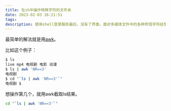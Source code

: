 ```yaml
---
title: 在sh中操作特殊字符的文件夹
date: 2023-02-03 16:21:51
tags:
description: 使用shell登录服务器后，没有了界面，面对多媒体文件中的各种奇怪字符经常会无从下手，记录一下解法。
---
```

最简单的解法就是用[awk](https://www.geeksforgeeks.org/awk-command-unixlinux-examples/)。

比如这个例子：
```sh
$ ls
live mp4 电视剧 电影 动漫
$ ls | awk 'NR==3'
电视剧
$ cd "`ls | awk 'NR==3'`"
电视剧 $
```

想操作第几个，就用awk截取ls结果。
```sh
cd "`ls | awk 'NR==3'`"
```
